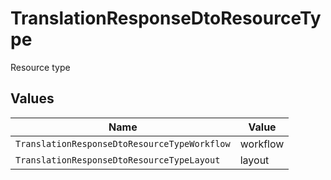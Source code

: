 # TranslationResponseDtoResourceType

Resource type


## Values

| Name                                         | Value                                        |
| -------------------------------------------- | -------------------------------------------- |
| `TranslationResponseDtoResourceTypeWorkflow` | workflow                                     |
| `TranslationResponseDtoResourceTypeLayout`   | layout                                       |
